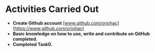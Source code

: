 
# Activities Carried Out

- **Create Github account**  [www.github.com/oriohac](https://www.github.com/oriohac)
- **Basic knowledge on how to use, write and contribute on GitHub completed.**
- **Completed Task0.**